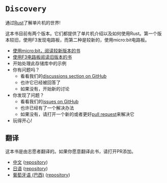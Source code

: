 # `Discovery`

通过[Rust](https://www.rust-lang.org/)了解单片机的世界!

这本书目前有两个版本。它们都提供了单片机介绍以及如何使用Rust。第一个版本较旧，使用F3发现电路板，而第二种是较新的，使用micro:bit电路板。

- [使用micro:bit，阅读较新版本的书](https://jzow.github.io/discovery/microbit)
- [使用F3电路板阅读旧版本的书](https://jzow.github.io/discovery/f3discovery)
- 开始处理此存储库中的示例
- 你有问题吗？
    - 看看我们的[discussions section on GitHub](https://github.com/rust-embedded/discovery/discussions)
    - 也许它已经被回答了
    - 如果没有，开始新的讨论
- 你发现了问题？
    - 看看我们的[issues on GitHub](https://github.com/rust-embedded/discovery/issues)
    - 也许已经有了一个解决办法
    - 如果没有，请打开一个新的或者更好[pull request](https://github.com/rust-embedded/discovery/pulls)来解决它
- 玩得开心!

## 翻译

这本书是由志愿者翻译的。如果你愿意翻译此书，请打开PR添加。

* [中文](https://jzow.github.io/discovery/)
  ([repository](https://github.com/jzow/discovery))
* [日语](https://tomoyuki-nakabayashi.github.io/discovery/)
  ([repository](https://github.com/tomoyuki-nakabayashi/discovery))
* [葡萄牙语 (巴西)](https://allynaell.github.io/discovery/)
  ([repository](https://github.com/allynaell/discovery))
